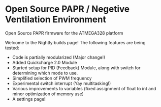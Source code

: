 # Open Source PAPR / Negetive Ventilation Environment
Open Source PAPR firmware for the ATMEGA328 platform

Welcome to the Nightly builds page! The following features are being tested:

- Code is partially modularized (Major change!)
- Added Quickcharge 2.0 Module
- Started setup for PID (Feedback) Module, along with switch for determining which mode to use.
- Simplified selection of PWM frequency
- Experimental switch interrupt (Yay multitasking!)
- Various improvements to variables (fixed assignment of float to int and minor optimization of memory use)
- A settings page!
